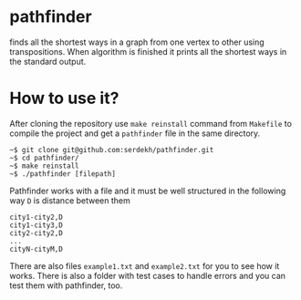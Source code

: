 # pathfinder

finds all the shortest ways in a graph from one vertex to other using transpositions.
When algorithm is finished it prints all the shortest ways in the standard output.


# How to use it?

After cloning the repository use `make reinstall` command from `Makefile` to compile the project 
and get a `pathfinder` file in the same directory. 

```
~$ git clone git@github.com:serdekh/pathfinder.git
~$ cd pathfinder/
~$ make reinstall
~$ ./pathfinder [filepath]

```

Pathfinder works with a file and it must be well structured in the following way
`D` is distance between them 

```
city1-city2,D
city1-city3,D
city2-city2,D
...
cityN-cityM,D

```

There are also files `example1.txt` and `example2.txt` for you to see how it works. 
There is also a folder with test cases to handle errors and you can test them
with pathfinder, too.

